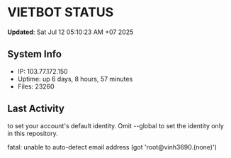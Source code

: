 # VIETBOT STATUS
**Updated**: Sat Jul 12 05:10:23 AM +07 2025

## System Info
- IP: 103.77.172.150
- Uptime: up 6 days, 8 hours, 57 minutes
- Files: 23260

## Last Activity

to set your account's default identity.
Omit --global to set the identity only in this repository.

fatal: unable to auto-detect email address (got 'root@vinh3690.(none)')
